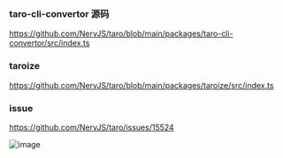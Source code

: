 ### taro-cli-convertor 源码
https://github.com/NervJS/taro/blob/main/packages/taro-cli-convertor/src/index.ts

### taroize
https://github.com/NervJS/taro/blob/main/packages/taroize/src/index.ts

### issue
https://github.com/NervJS/taro/issues/15524

![image](https://github.com/brainee/weixin-pages-convert/assets/5361813/d5951b40-349d-439d-b1ba-02111e7bf1e5)
